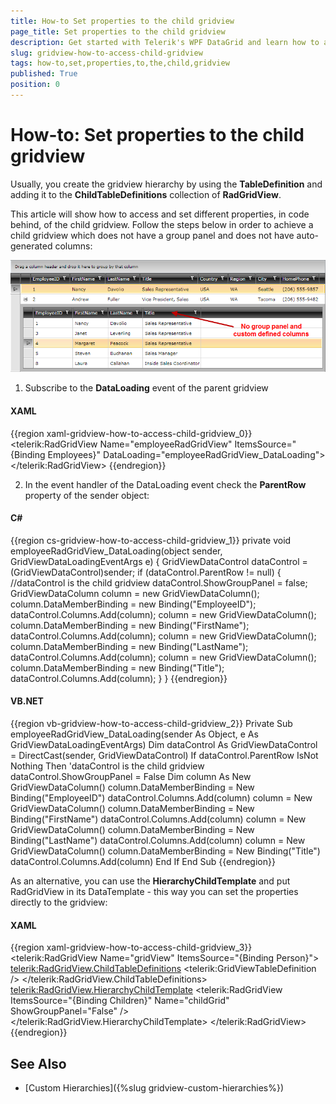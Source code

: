```yaml
---
title: How-to Set properties to the child gridview
page_title: Set properties to the child gridview
description: Get started with Telerik's WPF DataGrid and learn how to access and set different properties to the child gridview.
slug: gridview-how-to-access-child-gridview
tags: how-to,set,properties,to,the,child,gridview
published: True
position: 0
---
```


# How-to: Set properties to the child gridview


Usually, you create the gridview hierarchy by using the __TableDefinition__ and adding it to the __ChildTableDefinitions__ collection of __RadGridView__. 

This article will show how to access and set different properties, in code behind, of the child gridview. Follow the steps below in order to achieve a child gridview which does not have a group panel and does not have auto-generated columns:

![](images/gridview_how_to_child_grid.png)


1. Subscribe to the __DataLoading__ event of the parent gridview 

#### __XAML__

{{region xaml-gridview-how-to-access-child-gridview_0}}
	<telerik:RadGridView Name="employeeRadGridView" 
	             ItemsSource="{Binding Employees}" 
	             DataLoading="employeeRadGridView_DataLoading">
	    <!-- ... -->
	</telerik:RadGridView>
{{endregion}}

2. In the event handler of the DataLoading event check the __ParentRow__ property of the sender object:

#### __C#__

{{region cs-gridview-how-to-access-child-gridview_1}}
	private void employeeRadGridView_DataLoading(object sender, GridViewDataLoadingEventArgs e)
	{
	    GridViewDataControl dataControl = (GridViewDataControl)sender;
	    if (dataControl.ParentRow != null)
	    {
	        //dataControl is the child gridview
	        dataControl.ShowGroupPanel = false;
	        GridViewDataColumn column = new GridViewDataColumn();
	        column.DataMemberBinding = new Binding("EmployeeID");
	        dataControl.Columns.Add(column);
	        column = new GridViewDataColumn();
	        column.DataMemberBinding = new Binding("FirstName");
	        dataControl.Columns.Add(column);
	        column = new GridViewDataColumn();
	        column.DataMemberBinding = new Binding("LastName");
	        dataControl.Columns.Add(column);
	        column = new GridViewDataColumn();
	        column.DataMemberBinding = new Binding("Title");
	        dataControl.Columns.Add(column);
	    }
	}
{{endregion}}

#### __VB.NET__

{{region vb-gridview-how-to-access-child-gridview_2}}
	Private Sub employeeRadGridView_DataLoading(sender As Object, e As GridViewDataLoadingEventArgs)
	    Dim dataControl As GridViewDataControl = DirectCast(sender, GridViewDataControl)
	    If dataControl.ParentRow IsNot Nothing Then
	        'dataControl is the child gridview
	        dataControl.ShowGroupPanel = False
	        Dim column As New GridViewDataColumn()
	        column.DataMemberBinding = New Binding("EmployeeID")
	        dataControl.Columns.Add(column)
	        column = New GridViewDataColumn()
	        column.DataMemberBinding = New Binding("FirstName")
	        dataControl.Columns.Add(column)
	        column = New GridViewDataColumn()
	        column.DataMemberBinding = New Binding("LastName")
	        dataControl.Columns.Add(column)
	        column = New GridViewDataColumn()
	        column.DataMemberBinding = New Binding("Title")
	        dataControl.Columns.Add(column)
	    End If
	End Sub
{{endregion}}

As an alternative, you can use the __HierarchyChildTemplate__ and put RadGridView in its DataTemplate - this way you can set the properties directly to the gridview:

#### __XAML__

{{region xaml-gridview-how-to-access-child-gridview_3}}
	<telerik:RadGridView Name="gridView" ItemsSource="{Binding Person}">
	    <telerik:RadGridView.ChildTableDefinitions>
	        <telerik:GridViewTableDefinition />
	    </telerik:RadGridView.ChildTableDefinitions>
	    <telerik:RadGridView.HierarchyChildTemplate>
	        <DataTemplate>
	            <telerik:RadGridView ItemsSource="{Binding Children}" Name="childGrid" ShowGroupPanel="False" />
	        </DataTemplate>
	    </telerik:RadGridView.HierarchyChildTemplate>
	</telerik:RadGridView>
{{endregion}}

## See Also

 * [Custom Hierarchies]({%slug gridview-custom-hierarchies%})
